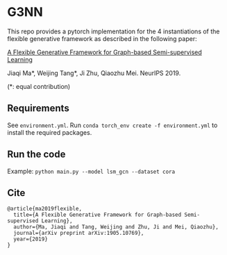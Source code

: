 # G3NN

This repo provides a pytorch implementation for the 4 instantiations of the flexible generative framework as described in the following paper:

[A Flexible Generative Framework for Graph-based Semi-supervised Learning](https://arxiv.org/abs/1905.10769)

Jiaqi Ma\*, Weijing Tang\*, Ji Zhu, Qiaozhu Mei. NeurIPS 2019.

(\*: equal contribution)

## Requirements
See `environment.yml`. Run `conda torch_env create -f environment.yml` to install the required packages.

## Run the code
Example: `python main.py --model lsm_gcn --dataset cora`

## Cite
```
@article{ma2019flexible,
  title={A Flexible Generative Framework for Graph-based Semi-supervised Learning},
  author={Ma, Jiaqi and Tang, Weijing and Zhu, Ji and Mei, Qiaozhu},
  journal={arXiv preprint arXiv:1905.10769},
  year={2019}
}
```
